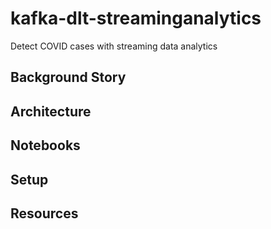 # kafka-dlt-streaminganalytics
Detect COVID cases with streaming data analytics


## Background Story

## Architecture 

## Notebooks

## Setup

## Resources

